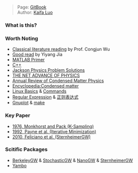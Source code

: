 > Page: [GitBook](https://kfluo.gitbook.io/phyiscs/)  
> Author: [Kaifa Luo](https://kaifaluo.github.io)

### What is this?

### Worth Noting

- [Classical literature reading](https://wucj.lab.westlake.edu.cn/Wu_ClassicReading.html) by Prof. Congjun Wu
- [Good read](https://sites.google.com/site/jiayiyanghbar/good-read) by Yiyang Jia
- [MATLAB Primer](https://mathweb.ucsd.edu/~bdriver/21d-s99/matlab-primer.html)
- [C++](https://cplusplus.com/)
- [Jackson Physics Problem Solutions](http://www-personal.umich.edu/~pran/jackson/index.html)
- [THE NET ADVANCE OF PHYSICS](http://web.mit.edu/redingtn/www/netadv/welcome.html)
- [Annual Review of Condensed Matter Physics](https://www.annualreviews.org/journal/conmatphys)
- [Encyclopedia:Condensed matter](http://www.scholarpedia.org/article/Encyclopedia:Condensed_matter)
- [Linux Basics](https://gnu-linux.readthedocs.io/zh/latest/index.html) & [Commands](https://wangchujiang.com/linux-command/c/ls.html)
- [Regular Expression](https://en.wikipedia.org/wiki/Regular_expression#Syntax) & [正则表达式](https://www.runoob.com/regexp/regexp-tutorial.html)
- [Gnuplot](http://www.gnuplot.info/) & [make](https://www.gnu.org/software/make/manual/make.html)

### Key Paper

- [1976, Monkhorst and Pack (K-Sampling)](https://journals.aps.org/prb/abstract/10.1103/PhysRevB.13.5188)
- [1992, Payne et al. (Iterative Minimization)](https://journals.aps.org/rmp/abstract/10.1103/RevModPhys.64.1045)
- [2010, Feliciano et al. (SternheimerGW)](https://journals.aps.org/prb/abstract/10.1103/PhysRevB.81.115105)

### Scitific Packages

- [BerkeleyGW](https://berkeleygw.org/) & [StochasticGW](http://www.stochasticgw.com/) & [NanoGW](http://real-space.org/downloads/) & [SternheimerGW](http://www.sternheimergw.org/)
- [Yambo](http://www.yambo-code.org/)